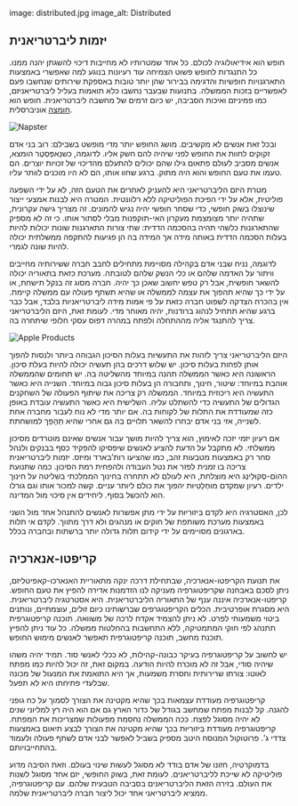 image: distributed.jpg
image_alt: Distributed

## יזמות ליברטריאנית  

חופש הוא אידיאולוגיה לכולם. כל אחד שמטרותיו לא מחייבות דיכוי להשגתן יהנה ממנו. כל התנגדות לחופש פשוט הצמיחה עוד רעיונות בנוגע למה שאפשרי באמצעות התארגנויות חופשיות והדגימה בבירור שהן יותר טובות באספקת שירותים שנחשבו פעם לאפשריים בזכות הממשלה. בתנועות שבעבר נחשבו כלא תואמות בעליל ליברטריאניזם, כמו פמיניזם ואיכות הסביבה, יש כיום זרמים של מחשבה ליברטריאנית. חופש הוא [חומצה](https://he.wikipedia.org/wiki/%D7%97%D7%95%D7%9E%D7%A6%D7%94) אוניברסלית.

<div class="my-4 text-center">
  <img class="img-fluid rounded d-block mx-auto" alt="Napster" src="/static/img/mempool/crypto-anarchy-and-libertarian-entrepreneurship-1/napster.jpg"/>
</div>

ובכל זאת אנשים לא מקשיבים. מושג החופש יותר מדי מופשט בשבילם: רוב בני אדם זקוקים לחוות את החופש לפני שיהיה להם חשק אליו. לדוגמה, כשנַאפְּסְטֶר הומצא, אנשים מסביב לעולם פתאום גילו שהם יכולים להתעלם מהדיכוי של זכויות יוצרים. הם טעמו את טעם החופש והוא היה מתוק. ברגע שחוו אותו, הם לא היו מוכנים לוותר עליו.

מטרת היזם הליברטריאני היא להעניק לאחרים את הטעם הזה, לא על ידי השפעה פוליטית, אלא על ידי הפיכת הפוליטיקה ללא רלוונטית. המטרה היא לבנות אמצעי ייצור שינוצלו בשוק חופשי, כדי שסחר חופשי יהיה נגיש להמונים. זה מצריך גישה עקרונית, שתהיה יותר מצומצמת מעקרון האי-תוקפנות מבלי לסתור אותו. כי זה לא מספיק שהתארגנות כלשהי תהיה בהסכמה הדדית: שתי צורות התארגנות שונות יכולות להיות בעלות הסכמה הדדית באותה מידה אך המידה בה הן פגיעות להתקפה ממשלתית יכולה להיות שונה לגמרי.

לדוגמה, נניח שבני אדם בקהילה מסויימת מתחילים לחבב חברה ששירותיה מחייבים וויתור על האדמה שלהם או כלי הנשק שלהם לטובתה. מערכת כזאת בתאוריה יכולה להשאר חופשית, אבל רק טפש יחשוב שאכן כך יהיה. חברה מסוג זה בנקל תישחת, או על ידי כך שהיא תהפוך את עצמה לממשלה או שהיא תשתף פעולה עם ממשלה קיימת. אין בהכרח הצדקה לשפוט חברה כזאת על פי אמות מידה ליברטריאניות בלבד, אבל כבר ברגע שהיא תתחיל לנהוג ברודנות, יהיה מאוחר מדי. לעומת זאת, היזם הליברטריאני צריך להתנגד אליה מההתחלה ולפתח במהרה דפוס עסקי חלופי שיתחרה בה.

<div class="my-4 text-center">
  <img class="img-fluid rounded d-block mx-auto" alt="Apple Products" src="/static/img/mempool/crypto-anarchy-and-libertarian-entrepreneurship-1/apple-products.jpg"/>
</div>

היזם הליברטריאני צריך לזהות את התעשיות בעלות הסיכון הגבוהה ביותר ולנסות להפוך אותן לפחות בעלות סיכון. יש שלוש דרכים בהן תעשיה יכולה להיות בעלת סיכון. הראשונה היא כאשר הממשלה תהנה במיוחד מהשליטה בה. יש תחומים שהממשלה אוהבת במיוחד: שיטור, חינוך, ותחבורה הן בעלות סיכון גבוה במיוחד. השנייה היא כאשר התעשיה היא ריכוזית במיוחד. הממשלה רק צריכה את שיתוף הפעולה של השחקנים הגדולים של התעשיה כדי להשתלט עליה. השלישית היא כאשר התעשיה עובדת באופן כזה שמעודדת את התלות של לקוחות בה. אם יותר מדי לא נוח לעבור מחברה אחת לשנייה, אזי בני אדם יבחרו להשאר תלויים בה גם אחרי שהיא תֵהָפֵך למושחתת.

אם רעיון יזמי יזכה לאימוץ, הוא צריך להיות מושך עבור אנשים שאינם מוטרדים מסיכון ממשלתי. לא מתקבל על הדעת להציע לאנשים שיפסיקו להפקיד כסף בבנקים ולנהל סחר רק באמצעות מטבעות זהב, כמו שהציעו רות’בארד ומיזס. יזמות ליברטריאנית צריכה בו זמנית לפזר את נטל העבודה ולהפחית רמת הסיכון. כמה שתנועת ההוׂם-סְקוּלִינְג היא מוצלחת, היא לעולם לא תתחרה בחינוך הממלכתי בשליטה על חינוך ילדים. רעיון שמקדם מוּחְלַטִּיוּת יהפוך את כולם ליותר עניים. קשה למכור אותו וגם גורלו הוא להכשל בסוף. ליחידים אין סיכוי מול המדינה.

לכן, האסטרגיה היא לקדם בִּיזוּרִיּוּת על ידי מתן אפשרות לאנשים להתנהל אחד מול השני באמצעות מערכת משותפת של חוקים או מנהגים ולא דרך מתווך. לקדם אי תלות בארגונים מסויימים על ידי קידום תלות גדולה יותר ברשתות ובחברה בכלל. 

## קריפטו-אנארכיה
את תנועת הקריפטו-אנארכיה, שבתחילת דרכה ינקה מתאוריית האנארכו-קאפיטליזם, ניתן לסכם באבחנה שקריפטוגרפיה מעניקה לנו הזדמנות אדירה להפיץ את טעם החופש. קריפטו-אנארכיה איננה ענף של התאוריה הליברטריאנית. היא אסטרטגיה ליברטריאנית. היא מסגרת אופרטיבית. הכלים הקריפטוגרפים שברשותינו כיום זולים, עוצמתיים, ונותנים ביטוי משמעותי לפרט. לא ניתן להצמיד אקדח לרכה של משוואה. תוכנה קריפטוגרפית תתנהג לפי חוקי המתמטיקה, ללא התחשבות בהחלטות ממשלה. כל עוד ניתן להפיץ תוכנת מחשב, תוכנה קריפטוגרפית תאפשר לאנשים מימוש החופש.

יש לחשוב על קריפטוגרפיה בעיקר כבונה-קהילות, לא ככלי לאנשי סוד. תמיד יהיה משהו שיהיה סודי, אבל זה לא מוכרח להיות הודעה. במקום זאת, זה יכול להיות כמו מפתח לאוטו: צורתו שרירותית וחסרת משמעות, אך היא התואמת את המנעול של מכונה שבלעדי פתיחתו היא לא תפעל. 

קריפטוגרפיה מעודדת עצמאות בכך שהיא מקטינה את הצורך לסמוך על כח גופני להגנה. קל לבנות מפתח שמחשב בגודל של כדור הארץ גם אם הוא היה רץ למליוני שנים לא יהיה מסוגל לפצח. ככה הממשלה נחסמת מפעולות שמצריכות את המפתח. קריפטוגרפיה מעודדת בִּיזוּרִיּוּת בכך שהיא מקטינה את הצורך לבצע תיאום באמצעות צדדי ג’. פרוטוקול המנוסח היטב מספיק בשביל לאפשר לבני אדם לשתף פעולה ולעמוד בהתחייבויותם.

בדמוקרטיה, חזונו של אדם בודד לא מסוגל לעשות שינוי בעולם. וזאת הסיבה מדוע פוליטיקה לא שייכת לליברטריאנים. לעומת זאת, בשוק החופשי, יזם אחד מסוגל לשנות את העולם. בזירה הזאת הליברטריאנים בסביבה הטבעית שלהם. עם קריפטוגרפיה, ממציא ליברטריאני אחד יכול ליצור חברה ליברטריאנית שלמה.
